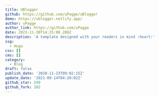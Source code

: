 ```yaml
---
title: UBlogger
github: https://github.com/uPagge/uBlogger
demo: https://ublogger.netlify.app/
author: uPagge
author_link: https://github.com/uPagge
date: 2023-11-30T14:25:08.286Z
description: 'A template designed with your readers in mind :heart:'
ssg:
  - Hugo
css: []
cms: []
category:
  - Blog
draft: false
publish_date: '2020-11-23T09:02:15Z'
update_date: '2021-09-14T04:20:02Z'
github_star: 249
github_fork: 102
---
```

